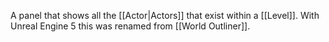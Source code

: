A panel that shows all the [[Actor|Actors]] that exist within a [[Level]].
With Unreal Engine 5 this was renamed from [[World Outliner]].
